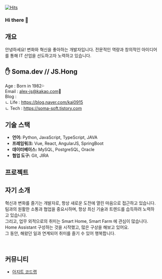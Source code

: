 [![Hits](https://hits.seeyoufarm.com/api/count/incr/badge.svg?url=https%3A%2F%2Fgithub.com%2Fsoma-js%2Fhit-counter&count_bg=%2379C83D&title_bg=%23555555&icon=&icon_color=%23E7E7E7&title=hits&edge_flat=false)](https://hits.seeyoufarm.com)
### Hi there 👋

## 개요

안녕하세요! 변화와 혁신을 좋아하는 개발자입니다. 전문적인 역량과 창의적인 아이디어를 통해 IT 산업을 선도하고자 노력하고 있습니다.

## ✋ Soma.dev // JS.Hong
Age : Born in 1982💦 <br/>
Email : alex-js@kakao.com💬 <br/>
Blog : <br/>
  ㄴ Life : https://blog.naver.com/kai0915 <br/>
  ㄴ Tech : https://soma-soft.tistory.com <br/>

## 기술 스택

- **언어:** Python, JavaScript, TypeScript, JAVA
- **프레임워크:** Vue, React, AngularJS, SpringBoot
- **데이터베이스:** MySQL, PostgreSQL, Oracle
- **협업 도구:** Git, JIRA

## 프로젝트
## 자기 소개
혁신과 변화를 즐기는 개발자로, 항상 새로운 도전에 열린 마음으로 접근하고 있습니다. <br/>
팀과의 원활한 소통과 협업을 중요시하며, 항상 최신 기술과 트렌드를 습득하려 노력하고 있습니다. <br/>
그리고, 업무 외적으로의 취미는 Smart Home, Smart Farm 에 관심이 많습니다. <br/>
Home Assistant 구성하는 것을 시작했고, 많은 구상을 해보고 있어요. <br/>
그 동안, 해왔던 일과 연계되어 취미를 즐기 수 있어 행복합니다. <br/>

<br/>

## 커뮤니티 
- [아지트 코드랩](https://lyrical-pail-d05.notion.site/Code-labs-39515c0fcaab47b49335e1cbee923676?pvs=4)

